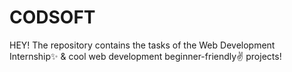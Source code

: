 # CODSOFT
HEY! The repository contains the tasks of the Web Development Internship✨ &amp; cool web development beginner-friendly✌️ projects!
